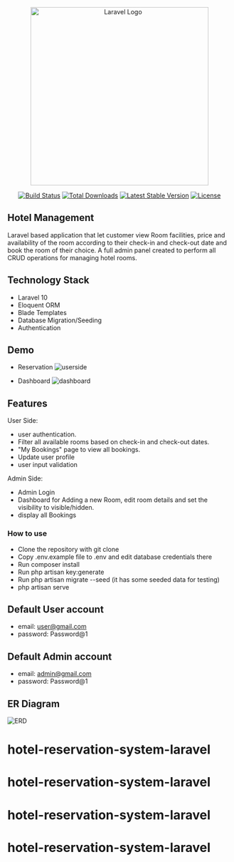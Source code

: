 <p align="center"><a href="https://laravel.com" target="_blank"><img src="https://raw.githubusercontent.com/laravel/art/master/logo-lockup/5%20SVG/2%20CMYK/1%20Full%20Color/laravel-logolockup-cmyk-red.svg" width="400" alt="Laravel Logo"></a></p>

<p align="center">
<a href="https://github.com/laravel/framework/actions"><img src="https://github.com/laravel/framework/workflows/tests/badge.svg" alt="Build Status"></a>
<a href="https://packagist.org/packages/laravel/framework"><img src="https://img.shields.io/packagist/dt/laravel/framework" alt="Total Downloads"></a>
<a href="https://packagist.org/packages/laravel/framework"><img src="https://img.shields.io/packagist/v/laravel/framework" alt="Latest Stable Version"></a>
<a href="https://packagist.org/packages/laravel/framework"><img src="https://img.shields.io/packagist/l/laravel/framework" alt="License"></a>
</p>

## Hotel Management

Laravel based application that let customer view Room facilities, price and availability of the room according to their check-in and check-out date and book the room of their choice. 
A full admin panel created to perform all CRUD operations for managing hotel rooms.

## Technology Stack
- Laravel 10
- Eloquent ORM
- Blade Templates
- Database Migration/Seeding
- Authentication

## Demo

- Reservation
![userside](https://github.com/ramezcode1/hotelManagement/assets/135148978/fc2feeb3-c21c-4dc4-83b8-2dc115225386)


- Dashboard
  ![dashboard](https://github.com/ramezcode1/hotelManagement/assets/135148978/f876a480-efb4-4482-b78f-bbc9859d4e53)


## Features

User Side:
- user authentication. 
- Filter all available rooms based on check-in and check-out dates.
- "My Bookings" page to view all bookings. 
- Update user profile
- user input validation

Admin Side:
- Admin Login 
- Dashboard for Adding a new Room, edit room details and set the visibility to visible/hidden. 
- display all Bookings

### How to use

- Clone the repository with git clone
- Copy .env.example file to .env and edit database credentials there
- Run composer install
- Run php artisan key:generate
- Run php artisan migrate --seed (it has some seeded data for testing)
- php artisan serve

## Default User account
- email:       user@gmail.com
- password:    Password@1

## Default Admin account
- email:       admin@gmail.com
- password:    Password@1

## ER Diagram
![ERD](https://github.com/ramezcode1/hotelManagement/assets/135148978/01e6c289-e7b1-4847-932c-be6270ef47ee)

# hotel-reservation-system-laravel
# hotel-reservation-system-laravel
# hotel-reservation-system-laravel
# hotel-reservation-system-laravel
